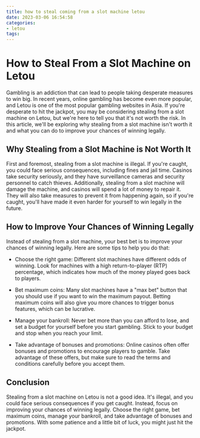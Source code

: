 ```yaml
---
title: how to steal coming from a slot machine letou
date: 2023-03-06 16:54:58
categories:
- letou
tags:
---
```



# How to Steal From a Slot Machine on Letou

Gambling is an addiction that can lead to people taking desperate measures to win big. In recent years, online gambling has become even more popular, and Letou is one of the most popular gambling websites in Asia. If you're desperate to hit the jackpot, you may be considering stealing from a slot machine on Letou, but we're here to tell you that it's not worth the risk. In this article, we'll be exploring why stealing from a slot machine isn't worth it and what you can do to improve your chances of winning legally.

## Why Stealing from a Slot Machine is Not Worth It

First and foremost, stealing from a slot machine is illegal. If you're caught, you could face serious consequences, including fines and jail time. Casinos take security seriously, and they have surveillance cameras and security personnel to catch thieves. Additionally, stealing from a slot machine will damage the machine, and casinos will spend a lot of money to repair it. They will also take measures to prevent it from happening again, so if you're caught, you'll have made it even harder for yourself to win legally in the future.

## How to Improve Your Chances of Winning Legally

Instead of stealing from a slot machine, your best bet is to improve your chances of winning legally. Here are some tips to help you do that:

- Choose the right game: Different slot machines have different odds of winning. Look for machines with a high return-to-player (RTP) percentage, which indicates how much of the money played goes back to players.

- Bet maximum coins: Many slot machines have a "max bet" button that you should use if you want to win the maximum payout. Betting maximum coins will also give you more chances to trigger bonus features, which can be lucrative.

- Manage your bankroll: Never bet more than you can afford to lose, and set a budget for yourself before you start gambling. Stick to your budget and stop when you reach your limit.

- Take advantage of bonuses and promotions: Online casinos often offer bonuses and promotions to encourage players to gamble. Take advantage of these offers, but make sure to read the terms and conditions carefully before you accept them.

## Conclusion

Stealing from a slot machine on Letou is not a good idea. It's illegal, and you could face serious consequences if you get caught. Instead, focus on improving your chances of winning legally. Choose the right game, bet maximum coins, manage your bankroll, and take advantage of bonuses and promotions. With some patience and a little bit of luck, you might just hit the jackpot.